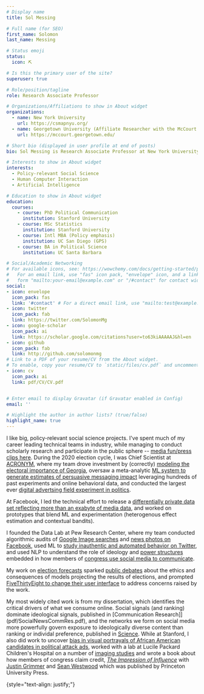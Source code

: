 ```yaml
---
# Display name
title: Sol Messing

# Full name (for SEO)
first_name: Solomon
last_name: Messing

# Status emoji
status:
  icon: ⛏️

# Is this the primary user of the site?
superuser: true

# Role/position/tagline
role: Research Associate Professor

# Organizations/Affiliations to show in About widget
organizations:
  - name: New York University
    url: https://csmapnyu.org/
  - name: Georgetown University (Affiliate Researcher with the McCourt School of Public Policy)
    url: https://mccourt.georgetown.edu/

# Short bio (displayed in user profile at end of posts)
bio: Sol Messing is Research Associate Professor at New York University

# Interests to show in About widget
interests:
  - Policy-relevant Social Science
  - Human Computer Interaction
  - Artificial Intelligence

# Education to show in About widget
education:
  courses:
    - course: PhD Political Communication
      institution: Stanford University
    - course: MSc Statistics
      institution: Stanford University
    - course: Intl MBA (Policy emphasis)
      institution: UC San Diego (GPS)
    - course: BA in Political Science
      institution: UC Santa Barbara

# Social/Academic Networking
# For available icons, see: https://wowchemy.com/docs/getting-started/page-builder/#icons
#   For an email link, use "fas" icon pack, "envelope" icon, and a link in the
#   form "mailto:your-email@example.com" or "/#contact" for contact widget.
social:
- icon: envelope
  icon_pack: fas
  link: '#contact' # For a direct email link, use "mailto:test@example.org".
- icon: twitter
  icon_pack: fab
  link: https://twitter.com/SolomonMg
- icon: google-scholar
  icon_pack: ai
  link: https://scholar.google.com/citations?user=to63kiAAAAAJ&hl=en
- icon: github
  icon_pack: fab
  link: http://github.com/solomonmg
# Link to a PDF of your resume/CV from the About widget.
# To enable, copy your resume/CV to `static/files/cv.pdf` and uncomment the lines below.
- icon: cv
  icon_pack: ai
  link: pdf/CV/CV.pdf


# Enter email to display Gravatar (if Gravatar enabled in Config)
email: ''

# Highlight the author in author lists? (true/false)
highlight_name: true
---
```


I like big, policy-relevant social science projects. I've spent much of my career leading technical teams in industry, while managing to conduct scholarly research and participate in the public sphere -- [media fun/press clips here](#media). During the 2020 election cycle, I was Chief Scientist at [ACRONYM](https://www.nytimes.com/2020/04/28/us/politics/Facebook-Acronym-advertising.html), where my team drove investment by (correctly) [modeling the electoral importance of Georgia](/post/what-the-polls-got-wrong-in-2020/), oversaw a meta-analytic [ML system to generate estimates of persuasive messaging impact](https://towardsdatascience.com/the-haha-ratio-learning-from-facebooks-emoji-reactions-to-predict-persuasion-effects-of-fcd9180ea5dd) leveraging hundreds of past experiments and online behavioral data, and conducted the largest ever [digital advertsing field experiment in politics](/publication/aggarwal-2023-2-million-experiment/).
<!-- --an amazing collaboration with [Minali Aggarwal](https://www.linkedin.com/in/minali-aggarwal/), [Sylvan Zheng](https://sylvan.fish/), [Dan Fankowski](https://medium.com/@dfrankow) and [James Barnes](http://www.jameslbarnes.com/)-->

At Facebook, I led the technical effort to release a [differentially private data set reflecting more than an exabyte of media data](/project/condor_data_release/), and worked on prototypes that blend ML and experimentation (heterogenous effect estimation and contextual bandits). 

I founded the Data Lab at Pew Research Center, where my team conducted algorithmic audits of [Google Image searches](https://www.pewresearch.org/social-trends/2018/12/17/gender-and-jobs-in-online-image-searches/) and [news photos on Facebook](https://www.journalism.org/2019/05/23/men-appear-twice-as-often-as-women-in-news-photos-on-facebook/), used ML to [study inauthentic and automated behavior on Twitter](https://www.pewresearch.org/internet/2018/04/09/bots-in-the-twittersphere/), and used NLP to understand the role of ideology and [power structures](https://www.pewresearch.org/fact-tank/2017/08/21/highly-ideological-members-of-congress-have-more-facebook-followers-than-moderates-do/) embedded in how members of [congress use social media to communicate](https://www.pewresearch.org/politics/2017/02/23/partisan-conflict-and-congressional-outreach/). 

My work on [election forecasts](publication/wlm-2019-projecting/) sparked [public debates](https://twitter.com/SolomonMg/status/1311649795258421252?s=20) about the ethics and consequences of models projecting the results of elections, and prompted [FiveThirtyEight to change their user interface](https://fivethirtyeight.com/features/politics-podcast-whats-so-wrong-with-nancy-pelosi/) to address concerns raised by the work.  

My most widely cited work is from my dissertation, which identifies the critical drivers of what we consume online. Social signals (and ranking) dominate ideological signals, published in [Communication Research]](pdf/SocialNewsCommRes.pdf), and the networks we form on social media more powerfully govern exposure to ideologically diverse content than ranking or individal preference, published in [Science](pdf/Science-2015-Bakshy-1130-2.pdf). While at Stanford, I also did work to uncover [bias in visual portrayals of African American candidates in political attack ads](https://solomonmg.github.io/pdf/HSVmetricsCampaignsDarknessPOQFINAL.pdf), worked with a lab at Lucile Packard Children's Hospital on a number of [imaging studies](http://pubs.rsna.org/doi/full/10.1148/radiol.11110715) and wrote a book about how members of congress claim credit, [*The Impression of Influence*](pdf/GrimmerWestwoodMessingBook.pdf) with [Justin Grimmer](https://www.justingrimmer.org/) and [Sean Westwood](https://www.dartmouth.edu/~seanjwestwood/) which was published by Princeton University Press.

<!-- Some past work using [privacy tech](https://arxiv.org/abs/2002.04049) to [unlock research/ML](pdf/Facebook_DP_URLs_Dataset.pdf) in corporate data warehouses. 

Accidentally fell into data science in 2006 when my team couldn't get budget for Stata and so got paid for 2 years to learn R. 
 -->

{style="text-align: justify;"}
